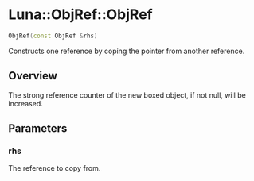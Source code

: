 # Luna::ObjRef::ObjRef

```c++
ObjRef(const ObjRef &rhs)
```

Constructs one reference by coping the pointer from another reference. 

## Overview
The strong reference counter of the new boxed object, if not null, will be increased. 

## Parameters
### rhs
The reference to copy from. 

